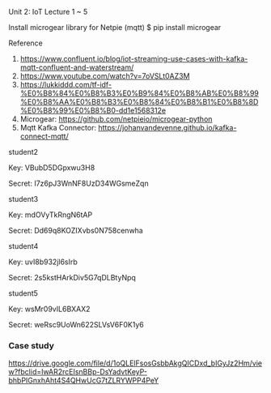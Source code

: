Unit 2: IoT
Lecture 1 ~ 5

Install microgear library for Netpie (mqtt)
$ pip install microgear


Reference
1. https://www.confluent.io/blog/iot-streaming-use-cases-with-kafka-mqtt-confluent-and-waterstream/
2. https://www.youtube.com/watch?v=7oVSLt0AZ3M
3. https://lukkiddd.com/tf-idf-%E0%B8%84%E0%B8%B3%E0%B9%84%E0%B8%AB%E0%B8%99%E0%B8%AA%E0%B8%B3%E0%B8%84%E0%B8%B1%E0%B8%8D%E0%B8%99%E0%B8%B0-dd1e1568312e
4. Microgear: https://github.com/netpieio/microgear-python
5. Mqtt Kafka Connector: https://johanvandevenne.github.io/kafka-connect-mqtt/


student2

Key: VBubD5DGpxwu3H8

Secret: I7z6pJ3WnNF8UzD34WGsmeZqn


student3

Key: mdOVyTkRngN6tAP

Secret: Dd69q8KOZIXvbs0N758cenwha

student4

Key: uvI8b932jl6sIrb

Secret: 2s5kstHArkDiv5G7qDLBtyNpq


student5

Key: wsMr09vIL6BXAX2

Secret: weRsc9UoWn622SLVsV6F0K1y6

### Case study

https://drive.google.com/file/d/1oQLElFsosGsbbAkgQICDxd_bIGyJz2Hm/view?fbclid=IwAR2rcEIsnBBp-DsYadvtKeyP-bhbPIGnxhAht4S4QHwUcG7tZLRYWPP4PeY

